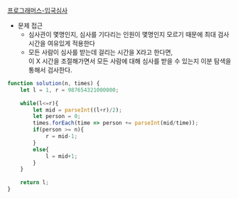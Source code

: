 [프로그래머스-입국심사](https://programmers.co.kr/learn/courses/30/lessons/43238?language=javascript)

- 문제 접근
    - 심사관이 몇명인지, 심사를 기다리는 인원이 몇명인지 모르기 때문에 최대 검사시간을 여유있게 적용한다
    - 모든 사람이 심사를 받는데 걸리는 시간을 X라고 한다면,<br>
    이 X 시간을 조절해가면서 모든 사람에 대해 심사를 받을 수 있는지 이분 탐색을 통해서 검사한다.

```javascript
function solution(n, times) {
    let l = 1, r = 987654321000000;
    
    while(l<=r){
        let mid = parseInt((l+r)/2);
        let person = 0;
        times.forEach(time => person += parseInt(mid/time));
        if(person >= n){
            r = mid-1;
        }
        else{
            l = mid+1;
        }
    }
    
    return l;
}
```